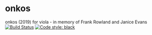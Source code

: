 # onkos
onkos (2019) for viola - in memory of Frank Rowland and Janice Evans<br/>
[![Build Status](https://travis-ci.com/GregoryREvans/onkos.svg?branch=master)](https://travis-ci.com/GregoryREvans/onkos)
[![Code style: black](https://img.shields.io/badge/code%20style-black-000000.svg)](https://github.com/python/black)
